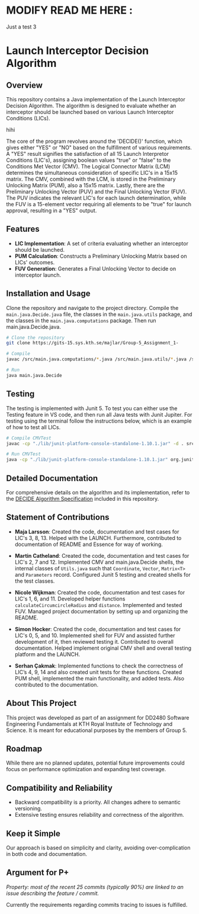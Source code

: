 # MODIFY READ ME HERE :
Just a test 3

# Launch Interceptor Decision Algorithm

## Overview
This repository contains a Java implementation of the Launch Interceptor Decision Algorithm. The algorithm is designed to evaluate whether an interceptor should be launched based on various Launch Interceptor Conditions (LICs).

hihi

The core of the program revolves around the 'DECIDE()' function, which gives either "YES" or "NO" based on the fulfillment of various requirements. A "YES" result signifies the satisfaction of all 15 Launch Interpretor Conditions (LIC's), assigning boolean values "true" or "false" to the Conditions Met Vector (CMV). The Logical Connector Matrix (LCM) determines the simultaneous consideration of specific LIC's in a 15x15 matrix. The CMV, combined with the LCM, is stored in the Preliminary Unlocking Matrix (PUM), also a 15x15 matrix. Lastly, there are the Preliminary Unlocking Vector (PUV) and the Final Unlocking Vector (FUV). The PUV indicates the relevant LIC's for each launch determination, while the FUV is a 15-element vector requiring all elements to be "true" for launch approval, resulting in a "YES" output.

## Features
- **LIC Implementation**: A set of criteria evaluating whether an interceptor should be launched.
- **PUM Calculation**: Constructs a Preliminary Unlocking Matrix based on LICs' outcomes.
- **FUV Generation**: Generates a Final Unlocking Vector to decide on interceptor launch.

## Installation and Usage
Clone the repository and navigate to the project directory. Compile the `main.java.Decide.java` file, the classes in the `main.java.utils` package, and the classes in the `main.java.computations` package. Then run main.java.Decide.java.

```bash
# Clone the repository
git clone https://gits-15.sys.kth.se/majlar/Group-5_Assignment_1-

# Compile
javac /src/main.java.computations/*.java /src/main.java.utils/*.java /src/main.java.Decide.java

# Run
java main.java.Decide

```

## Testing 
The testing is implemented with Junit 5. To test you can either use the Testing feature in VS code, and then run all Java tests with Junit Jupiter. For testing using the terminal follow the instructions below, which is an example of how to test all LICs.

```bash
# Compile CMVTest 
javac -cp "./lib/junit-platform-console-standalone-1.10.1.jar" -d . src/main.java.utils/*.java src/main.java.computations/*.java src/main.java.Decide.java   

# Run CMVTest
java -cp "./lib/junit-platform-console-standalone-1.10.1.jar" org.junit.platform.console.ConsoleLauncher --class-path . --select-class tests.java.computations.CMVTest 
```

## Detailed Documentation
For comprehensive details on the algorithm and its implementation, refer to the [DECIDE Algorithm Specification](docs/decide.pdf) included in this repository.

## Statement of Contributions

- **Maja Larsson**: Created the code, documentation and test cases for LIC's 3, 8, 13. Helped with the LAUNCH. Furthermore, contributed to documentation of README and Essence for way of working. 

- **Martin Catheland**: Created the code, documentation and test cases for LIC's 2, 7 and 12. Implemented CMV and  main.java.Decide  shells, the internal classes of  `Utils.java` such that `Coordinate`, `Vector`, `Matrix<T>`  and `Parameters` record. Configured Junit 5 testing and created shells for the test classes. 

- **Nicole Wijkman**: Created the code, documentation and test cases for LIC's 1, 6, and 11. Developed helper functions `calculateCircumcircleRadius` and `distance`. Implemented and tested FUV. Managed project documentation by setting up and organizing the README.

- **Simon Hocker**: Created the code, documentation and test cases for LIC's 0, 5, and 10. Implemented shell for FUV and assisted further development of it, then reviewed testing it. Contributed to overall documentation. Helped implement original CMV shell and overall testing platform and the LAUNCH. 

- **Serhan Çakmak**: Implemented functions to check the correctness of  LIC’s 4, 9, 14 and also created unit tests for these functions. Created PUM shell, implemented the main functionality, and added tests. Also contributed to the documentation.

## About This Project
This project was developed as part of an assignment for DD2480 Software Engineering Fundamentals at KTH Royal Institute of Technology and Science. It is meant for educational purposes by the members of Group 5.

## Roadmap
While there are no planned updates, potential future improvements could focus on performance optimization and expanding test coverage.

## Compatibility and Reliability
- Backward compatibility is a priority. All changes adhere to semantic versioning.
- Extensive testing ensures reliability and correctness of the algorithm.

## Keep it Simple
Our approach is based on simplicity and clarity, avoiding over-complication in both code and documentation.

## Argument for P+
*Property: most of the recent 25 commits (typically 90%) are linked to an issue describing the feature / commit.*

Currently the requirements regarding commits tracing to issues is fulfilled.

